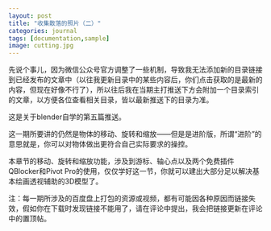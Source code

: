 ```yaml
---
layout: post
title: "收集散落的照片（二）"
categories: journal
tags: [documentation,sample]
image: cutting.jpg
---
```


先说个事儿，因为微信公众号官方调整了一些机制，导致我无法添加新的目录链接到已经发布的文章中（以往我更新目录中的某些内容后，你们点击获取的是最新的内容，但现在好像不行了），所以往后我在当期主打推送下方会附加一个目录索引的文章，以方便各位查看相关目录，皆以最新推送下的目录为准。

这是关于blender自学的第五篇推送。

这一期所要讲的仍然是物体的移动、旋转和缩放——但是是进阶版，所谓“进阶”的意思就是，你可以对物体做出更符合自己实际要求的操控。

本章节的移动、旋转和缩放功能，涉及到游标、轴心点以及两个免费插件QBlocker和Pivot Pro的使用，仅仅学好这一节，你就可以建出大部分足以解决基本绘画透视辅助的3D模型了。

注：每一期所涉及的百度盘上打包的资源或视频，都有可能因各种原因而链接失效，假如你在下载时发现链接不能用了，请在评论中提出，我会把链接更新在评论中的置顶帖。
